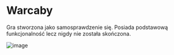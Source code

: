 # Warcaby
Gra stworzona jako samosprawdzenie się. Posiada podstawową funkcjonalność lecz nigdy nie została skończona.

![image](https://user-images.githubusercontent.com/81117560/193031691-cc1e11eb-8126-46b4-959a-7d29e7c00428.png)
